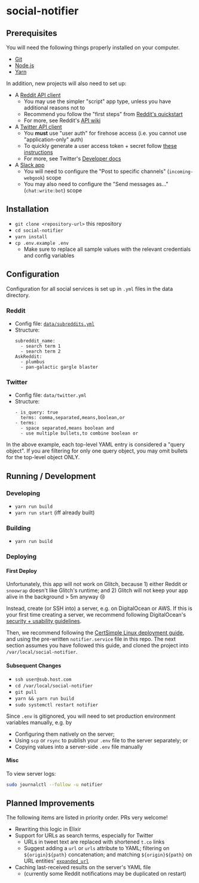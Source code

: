 # social-notifier
## Prerequisites

You will need the following things properly installed on your computer.

* [Git](https://git-scm.com/)
* [Node.js](https://nodejs.org/)
* [Yarn](https://yarnpkg.com/)

In addition, new projects will also need to set up:

* A [Reddit API client](https://www.reddit.com/prefs/apps)
    * You may use the simpler "script" app type, unless you have additional reasons not to
    * Recommend you follow the "first steps" from [Reddit's quickstart](https://github.com/reddit-archive/reddit/wiki/OAuth2-Quick-Start-Example#first-steps)
    * For more, see Reddit's [API wiki](https://github.com/reddit-archive/reddit/wiki/API)
* A [Twitter API client](https://developer.twitter.com/en/apps)
    * You **must** use "user auth" for firehose access (i.e. you cannot use "application-only" auth)
    * To quickly generate a user access token + secret follow [these instructions](https://developer.twitter.com/en/docs/basics/authentication/guides/access-tokens)
    * For more, see Twitter's [Developer docs](https://developer.twitter.com/en/docs)
* A [Slack app](https://api.slack.com/apps)
    * You will need to configure the "Post to specific channels" (`incoming-webgook`) scope
    * You may also need to configure the "Send messages as..." (`chat:write:bot`) scope

## Installation

* `git clone <repository-url>` this repository
* `cd social-notifier`
* `yarn install`
* `cp .env.example .env`
    * Make sure to replace all sample values with the relevant credentials and config variables

## Configuration
Configuration for all social services is set up in `.yml` files in the data directory.

### Reddit
* Config file: [`data/subreddits.yml`](https://github.com/chefconnie/social-notifier/blob/master/data/subreddits.yml)
* Structure:
    ```
    subreddit_name:
      - search term 1
      - search term 2
    AskReddit:
      - plumbus
      - pan-galactic gargle blaster
    ```

### Twitter
* Config file: `data/twitter.yml`
* Structure:
    ```
    - is_query: true
      terms: comma,separated,means,boolean,or
    - terms:
      - space separated,means boolean and
      - use multiple bullets,to combine boolean or
    ```

In the above example, each top-level YAML entry is considered a "query object". If you are filtering for only one query object, you may omit bullets for the top-level object ONLY.

## Running / Development
### Developing
* `yarn run build`
* `yarn run start` (iff already built)

### Building
* `yarn run build`

### Deploying
#### First Deploy
Unfortunately, this app will not work on Glitch, because 1) either Reddit or `snoowrap` doesn't like Glitch's runtime; and 2) Glitch will not keep your app alive in the background > 5m anyway 😢

Instead, create (or SSH into) a server, e.g. on DigitalOcean or AWS. If this is your first time creating a server, we recommend following DigitalOcean's [security + usability guidelines](https://www.digitalocean.com/community/tutorials/initial-server-setup-with-ubuntu-18-04).

Then, we recommend following the [CertSimple Linux deployment guide](https://certsimple.com/blog/deploy-node-on-linux), and using the pre-written `notifier.service` file in this repo. The next section assumes you have followed this guide, and cloned the project into `/var/local/social-notifier`.

#### Subsequent Changes
* `ssh user@sub.host.com`
* `cd /var/local/social-notifier`
* `git pull`
* `yarn && yarn run build`
* `sudo systemctl restart notifier`

Since `.env` is gitignored, you will need to set production environment variables manually, e.g. by
* Configuring them natively on the server;
* Using `scp` or `rsync` to publish your `.env` file to the server separately; or
* Copying values into a server-side `.env` file manually

#### Misc
To view server logs:
```bash
sudo journalctl --follow -u notifier
```

## Planned Improvements
The following items are listed in priority order. PRs very welcome!

* Rewriting this logic in Elixir
* Support for URLs as search terms, especially for Twitter
    * URLs in tweet text are replaced with shortened `t.co` links
    * Suggest adding a `url` or `urls` attribute to YAML; filtering on `${origin}${path}` concatenation; and matching `${origin}${path}` on URL entities' [`expanded_url`](https://developer.twitter.com/en/docs/tweets/data-dictionary/overview/entities-object#urls)
* Caching last-received results on the server's YAML file
    * (currently some Reddit notifications may be duplicated on restart)
